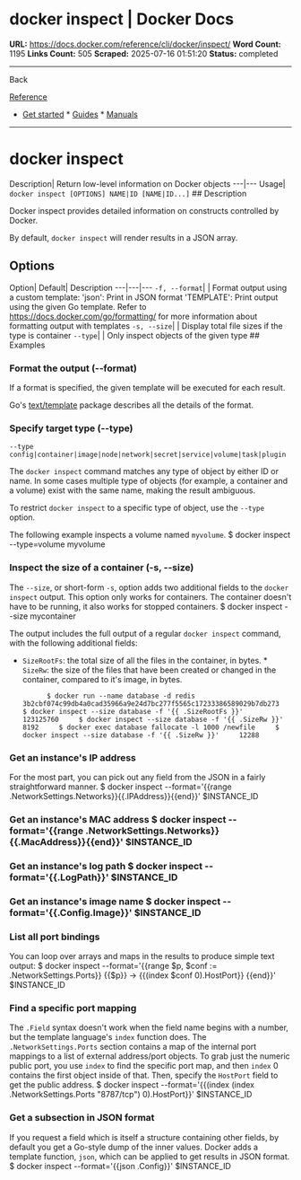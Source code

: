 # docker inspect | Docker Docs

**URL:** https://docs.docker.com/reference/cli/docker/inspect/
**Word Count:** 1195
**Links Count:** 505
**Scraped:** 2025-07-16 01:51:20
**Status:** completed

---

Back

[Reference](https://docs.docker.com/reference/)

  * [Get started](https://docs.docker.com/get-started/)   * [Guides](https://docs.docker.com/guides/)   * [Manuals](https://docs.docker.com/manuals/)

* * *

# docker inspect

Description| Return low-level information on Docker objects   ---|---   Usage| `docker inspect [OPTIONS] NAME|ID [NAME|ID...]`      ## Description

Docker inspect provides detailed information on constructs controlled by Docker.

By default, `docker inspect` will render results in a JSON array.

## Options

Option| Default| Description   ---|---|---   `-f, --format`| | Format output using a custom template:   'json': Print in JSON format   'TEMPLATE': Print output using the given Go template.   Refer to <https://docs.docker.com/go/formatting/> for more information about formatting output with templates   `-s, --size`| | Display total file sizes if the type is container   `--type`| | Only inspect objects of the given type      ## Examples

### Format the output \(--format\)

If a format is specified, the given template will be executed for each result.

Go's [text/template](https://pkg.go.dev/text/template) package describes all the details of the format.

### Specify target type \(--type\)

`--type config|container|image|node|network|secret|service|volume|task|plugin`

The `docker inspect` command matches any type of object by either ID or name. In some cases multiple type of objects \(for example, a container and a volume\) exist with the same name, making the result ambiguous.

To restrict `docker inspect` to a specific type of object, use the `--type` option.

The following example inspects a volume named `myvolume`.               $ docker inspect --type=volume myvolume     

### Inspect the size of a container \(-s, --size\)

The `--size`, or short-form `-s`, option adds two additional fields to the `docker inspect` output. This option only works for containers. The container doesn't have to be running, it also works for stopped containers.               $ docker inspect --size mycontainer     

The output includes the full output of a regular `docker inspect` command, with the following additional fields:

  * `SizeRootFs`: the total size of all the files in the container, in bytes.   * `SizeRw`: the size of the files that have been created or changed in the container, compared to it's image, in bytes.

              $ docker run --name database -d redis     3b2cbf074c99db4a0cad35966a9e24d7bc277f5565c17233386589029b7db273     $ docker inspect --size database -f '{{ .SizeRootFs }}'     123125760     $ docker inspect --size database -f '{{ .SizeRw }}'     8192     $ docker exec database fallocate -l 1000 /newfile     $ docker inspect --size database -f '{{ .SizeRw }}'     12288     

### Get an instance's IP address

For the most part, you can pick out any field from the JSON in a fairly straightforward manner.               $ docker inspect --format='{{range .NetworkSettings.Networks}}{{.IPAddress}}{{end}}' $INSTANCE_ID     

### Get an instance's MAC address               $ docker inspect --format='{{range .NetworkSettings.Networks}}{{.MacAddress}}{{end}}' $INSTANCE_ID     

### Get an instance's log path               $ docker inspect --format='{{.LogPath}}' $INSTANCE_ID     

### Get an instance's image name               $ docker inspect --format='{{.Config.Image}}' $INSTANCE_ID     

### List all port bindings

You can loop over arrays and maps in the results to produce simple text output:               $ docker inspect --format='{{range $p, $conf := .NetworkSettings.Ports}} {{$p}} -> {{(index $conf 0).HostPort}} {{end}}' $INSTANCE_ID     

### Find a specific port mapping

The `.Field` syntax doesn't work when the field name begins with a number, but the template language's `index` function does. The `.NetworkSettings.Ports` section contains a map of the internal port mappings to a list of external address/port objects. To grab just the numeric public port, you use `index` to find the specific port map, and then `index` 0 contains the first object inside of that. Then, specify the `HostPort` field to get the public address.               $ docker inspect --format='{{(index (index .NetworkSettings.Ports "8787/tcp") 0).HostPort}}' $INSTANCE_ID     

### Get a subsection in JSON format

If you request a field which is itself a structure containing other fields, by default you get a Go-style dump of the inner values. Docker adds a template function, `json`, which can be applied to get results in JSON format.               $ docker inspect --format='{{json .Config}}' $INSTANCE_ID